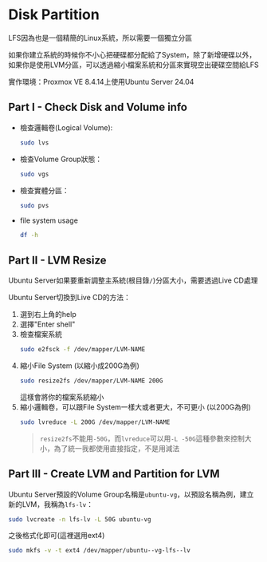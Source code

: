 # Disk Partition

LFS因為也是一個精簡的Linux系統，所以需要一個獨立分區

如果你建立系統的時候你不小心把硬碟都分配給了System，除了新增硬碟以外，如果你是使用LVM分區，可以透過縮小檔案系統和分區來實現空出硬碟空間給LFS

實作環境：Proxmox VE 8.4.14上使用Ubuntu Server 24.04

## Part I - Check Disk and Volume info
- 檢查邏輯卷(Logical Volume):
  ```bash
  sudo lvs
  ```

- 檢查Volume Group狀態：
  ```bash
  sudo vgs
  ```

- 檢查實體分區：
  ```bash
  sudo pvs
  ```

- file system usage
  ```bash
  df -h
  ```

## Part II - LVM Resize
Ubuntu Server如果要重新調整主系統(根目錄`/`)分區大小，需要透過Live CD處理

Ubuntu Server切換到Live CD的方法：
1. 選到右上角的help
2. 選擇"Enter shell"
3. 檢查檔案系統
   ```bash
   sudo e2fsck -f /dev/mapper/LVM-NAME
   ```
4. 縮小File System (以縮小成200G為例)
   ```bash
   sudo resize2fs /dev/mapper/LVM-NAME 200G
   ```
   這樣會將你的檔案系統縮小
5. 縮小邏輯卷，可以跟File System一樣大或者更大，不可更小 (以200G為例)
   ```bash
   sudo lvreduce -L 200G /dev/mapper/LVM-NAME
   ```
   > `resize2fs`不能用`-50G`，而`lvreduce`可以用`-L -50G`這種參數來控制大小，為了統一我都使用直接指定，不是用減法

## Part III - Create LVM and Partition for LVM
Ubuntu Server預設的Volume Group名稱是`ubuntu-vg`，以預設名稱為例，建立新的LVM，我稱為`lfs-lv`：
```bash
sudo lvcreate -n lfs-lv -L 50G ubuntu-vg
```
之後格式化即可(這裡選用ext4)
```bash
sudo mkfs -v -t ext4 /dev/mapper/ubuntu--vg-lfs--lv
```

